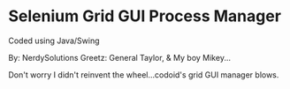 # Selenium Grid GUI Process Manager

Coded using Java/Swing

By: NerdySolutions
Greetz: General Taylor, & My boy Mikey...

Don't worry I didn't reinvent the wheel...codoid's grid GUI manager blows.


